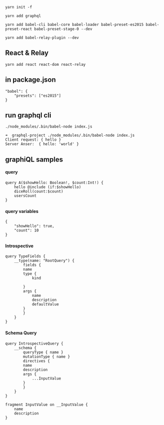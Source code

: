 `yarn init -f`

`yarn add graphql`

`yarn add babel-cli babel-core babel-loader babel-preset-es2015 babel-preset-react babel-preset-stage-0 --dev`

`yarn add babel-relay-plugin --dev`

## React & Relay

`yarn add react react-dom react-relay`

## in package.json

    "babel": {
        "presets": ["es2015"]
    }

## run graphql cli

`./node_modules/.bin/babel-node index.js`

    ➜  graphql-project ./node_modules/.bin/babel-node index.js
    Client request: { hello }
    Server Anser:  { hello: 'world' }


## graphiQL samples

#### query
    query A($showHello: Boolean!, $count:Int!) {
        hello @include (if:$showHello)
        diceRoll(count:$count)
        usersCount
    }

#### query variables
    {
        "showHello": true,
        "count": 10
    }

#### Introspective

    query TypeFields {
        __type(name: "RootQuery") {
            fields {
            name
            type {
                kind

            }
            args {
                name
                description
                defaultValue
            }
            }
        }
    }

#### Schema Query

    query IntrospectiveQuery {
        __schema {
            queryType { name }
            mutationType { name }
            directives {
            name
            description
            args {
                ...InputValue
            }
            }
        }
    }

    fragment InputValue on __InputValue {
        name
        description
    }
